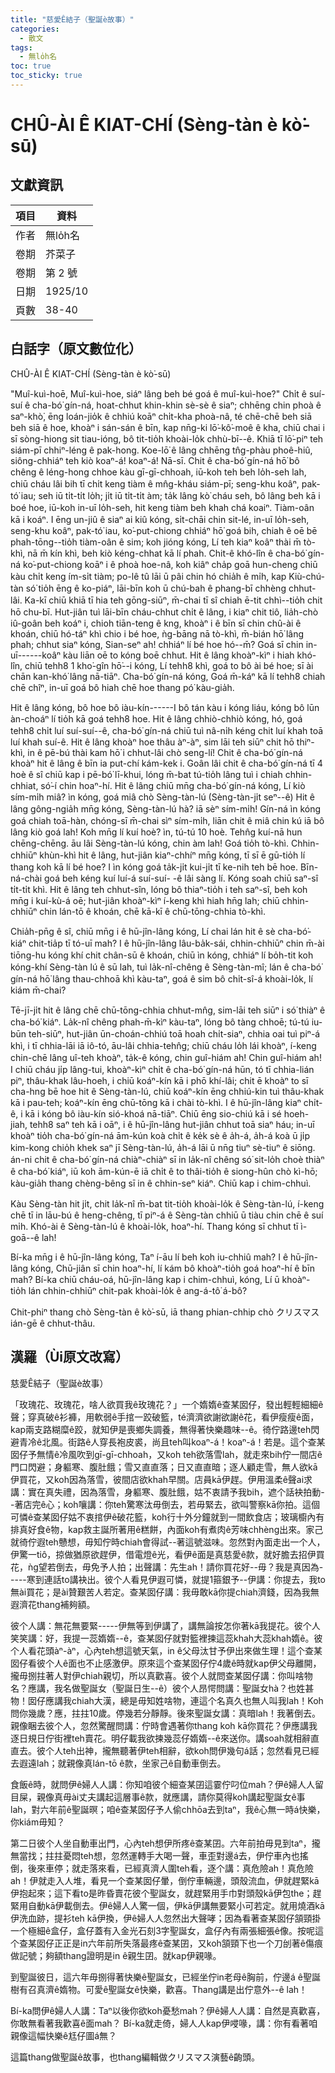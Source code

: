 ```yaml
---
title: "慈愛Ê結子（聖誕è故事）"
categories:
  - 散文
tags:
  - 無lo̍h名
toc: true
toc_sticky: true
---
```


# CHÛ-ÀI Ê KIAT-CHÍ (Sèng-tàn è kò͘-sū)

## 文獻資訊

| 項目 | 資料 |
|---|---|
| 作者 | 無lo̍h名 |
| 卷期 | 芥菜子 |
| 卷期 | 第 2 號 |
| 日期 | 1925/10 |
| 頁數 | 38-40 |

## 白話字（原文數位化）

CHÛ-ÀI Ê KIAT-CHÍ (Sèng-tàn è kò͘-sū)

"Muî-kuì-hoē, Muî-kuì-hoe, siáⁿ lâng beh bé goá ê muî-kuì-hoe?" Chi̍t ê suí-suí ê cha-bó͘ gín-ná, hoat-chhut khin-khin sè-sè ê siaⁿ; chhēng chin phoà ê saⁿ-khò͘, ēng loán-jio̍k ê chhiú koāⁿ chi̍t-kha phoà-nâ, té chē-chē beh siā beh siā ê hoe, khoàⁿ i sán-sán ê bīn, kap nn̄g-ki lō͘-kô͘-moê ê kha, chiū chai i sī sòng-hiong sit tiau-ióng, bô tit-tio̍h khoài-lo̍k chhù-bī--ê. Khiā tī lō͘-piⁿ teh siám-pī chhiⁿ-léng ê pak-hong. Koe-lō͘ ê lâng chhēng tn̂g-phàu phoê-hiû, siông-chhiáⁿ teh kiò koaⁿ-á! koaⁿ-á! Nā-sī. Chit ê cha-bó͘ gín-ná hō͘ bô chêng ê léng-hong chhoe kàu gī-gī-chhoah, iū-koh teh beh lo̍h-seh lah, chiū cháu lâi bih tī chi̍t keng tiàm ê mn̂g-kháu siám-pī; seng-khu koâⁿ, pak-tó͘ iau; seh iū ti̍t-ti̍t lo̍h; ji̍t iū ti̍t-ti̍t àm; ta̍k lâng kò͘ cháu seh, bô lâng beh kā i boé hoe, iū-koh in-uī lo̍h-seh, hit keng tiàm beh khah chá koaiⁿ. Tiàm-oân kā i koáⁿ. I ēng un-jiû ê siaⁿ ai kiû kóng, si̍t-chāi chin sit-lé, in-uī lo̍h-seh, seng-khu koâⁿ, pak-tó͘ iau, ko͘-put-chiong chhiáⁿ hō͘ goá bih, chiah ê oē bē phah-tōng--tio̍h tiàm-oân ê sim; koh jióng kóng, Lí teh kiaⁿ koâⁿ thài m̄ tò-khì, nā m̄ kín khì, beh kiò kéng-chhat kā lí phah. Chit-ê khó-lîn ê cha-bó͘ gín-ná ko͘-put-chiong koāⁿ i ê phoà hoe-nâ, koh kiâⁿ cha̍p goā hun-cheng chiū kàu chi̍t keng ím-si̍t tiàm; po-lê tû lāi ū pâi chin hó chia̍h ê mi̍h, kap Kiù-chú-tàn só͘ tio̍h ēng ê ko-piáⁿ, lāi-bīn koh ū chú-bah ê phang-bī chhèng chhut-lâi. Ka-kī chiū khiā tī hia teh gōng-siūⁿ, m̄-chai tī sî chiah ē-tit chhì--tio̍h chit hō chu-bī. Hut-jiân tuì lāi-bīn cháu-chhut chi̍t ê lâng, i kiaⁿ chit tiô, lia̍h-chò iû-goân beh koáⁿ i, chioh tiān-teng ê kng, khoàⁿ i ê bīn sī chin chû-ài ê khoán, chiū hó-táⁿ khì chio i bé hoe, ǹg-bāng nā tò-khì, m̄-bián hō͘ lâng phah; chhut siaⁿ kóng, Sian-seⁿ ah! chhiáⁿ lí bé hoe hó--m̄? Goá sī chin in-uī------koâⁿ kàu liān oē to kóng boē chhut. Hit ê lâng khoàⁿ-kìⁿ i hiah khó-lîn, chiū tehh8 1 kho͘-gîn hō͘--i kóng, Lí tehh8 khì, goá to bô ài bé hoe; sī ài chān kan-khó͘ lâng nā-tiāⁿ. Cha-bó͘ gín-ná kóng, Goá m̄-káⁿ kā lí tehh8 chiah chē chîⁿ, in-uī goá bô hiah chē hoe thang pó͘ kàu-gia̍h.

Hit ê lâng kóng, bô hoe bô iàu-kín------I bô tán kàu i kóng liáu, kóng bô lūn àn-choáⁿ lí tio̍h kā goá tehh8 hoe. Hit ê lâng chhiò-chhiò kóng, hó, goá tehh8 chi̍t luí suí-suí--ê, cha-bó͘ gín-ná chiū tuì nâ-ni̍h kéng chit luí khah toā luí khah suí-ê. Hit ê lâng khoàⁿ hoe thâu àⁿ-àⁿ, sim lāi teh siūⁿ chit hō thiⁿ-khì, in ê pē-bú thài kam hō͘ i chhut-lâi chò seng-lí! Chit ê cha-bó͘ gín-ná khoàⁿ hit ê lâng ê bīn ia put-chí kám-kek i. Goân lâi chit ê cha-bó͘ gín-ná tī 4 hoè ê sî chiū kap i pē-bó͘ lī-khui, lóng m̄-bat tú-tio̍h lâng tuì i chiah chhin-chhiat, só͘-í chin hoaⁿ-hí. Hit ê lâng chiū mn̄g cha-bó͘ gín-ná kóng, Lí kiò sím-mi̍h miâ? ìn kóng, goá miâ chò Sèng-tàn-lú (Sèng-tàn-ji̍t seⁿ--ê) Hit ê lâng gông-ngia̍h mn̄g kóng, Sèng-tàn-lú hà? iā sèⁿ sím-mi̍h! Gín-ná ìn kóng goá chiah toā-hàn, chóng-sī m̄-chai sìⁿ sím-mi̍h, liān chit ê miâ chin kú iā bô lâng kiò goá lah! Koh mn̄g lí kuí hoè? ìn, tú-tú 10 hoè. Tehn̂g kuí-nā hun chēng-chēng. āu lâi Sèng-tàn-lú kóng, chin àm lah! Goá tio̍h tò-khì. Chhin-chhiūⁿ khùn-khì hit ê lâng, hut-jiân kiaⁿ-chhíⁿ mn̄g kóng, tī sī ē gū-tio̍h lí thang koh kā lí bé hoe? I ìn kóng goá ta̍k-ji̍t kui-ji̍t tī ke-nih teh bē hoe. Bīn-ná-chài goá beh kéng kuí luí-á suí-suí- -ê lâi sàng lí. Kóng soah chiū saⁿ-sî ti̍t-ti̍t khì. Hit ê lâng teh chhut-sîn, lóng bô thiaⁿ-tio̍h i teh saⁿ-sî, beh koh mn̄g i kuí-kù-á oē; hut-jiân khoàⁿ-kìⁿ í-keng khì hiah hn̄g lah; chiū chhin-chhiūⁿ chin lán-tō ê khoán, chē kā-kī ê chū-tōng-chhia tò-khì.

Chia̍h-pn̄g ê sî, chiū mn̄g i ê hū-jîn-lâng kóng, Lí chai lán hit ê sè cha-bó͘-kiáⁿ chit-tia̍p tī tó-uī mah? I ê hū-jîn-lâng lâu-ba̍k-sái, chhin-chhiūⁿ chin m̄-ài tiōng-hu kóng khí chit chân-sū ê khoán, chiū ìn kóng, chhiáⁿ lí bo̍h-tit koh kóng-khí Sèng-tàn lú ê sū lah, tuì la̍k-nî-chêng ê Sèng-tàn-mî; lán ê cha-bó͘ gín-ná hō͘ lâng thau-chhoā khì kàu-taⁿ, goá ê sim bô chi̍t-sî-á khoài-lo̍k, lí kiám m̄-chai?

Tē-jī-ji̍t hit ê lâng chē chū-tōng-chhia chhut-mn̂g, sim-lāi teh siūⁿ i só͘ thiàⁿ ê cha-bó͘ kiáⁿ. La̍k-nî chêng phah-m̄-kìⁿ kàu-taⁿ, lóng bô tàng chhoē; tú-tú iu-būn teh-siūⁿ, hut-jiân ūn-choán-chhiú toā hoah chi̍t-siaⁿ, chhia oai tuì piⁿ-á khì, i tī chhia-lāi iā iô-tó, āu-lâi chhia-tehn̂g; chiū cháu lo̍h lái khoàⁿ, í-keng chin-chē lâng uî-teh khoàⁿ, ta̍k-ê kóng, chin guî-hiám ah! Chin guî-hiám ah! I chiū cháu ji̍p lâng-tui, khoàⁿ-kìⁿ chi̍t ê cha-bó͘ gín-ná hūn, tó tī chhia-lián piⁿ, thâu-khak lâu-hoeh, i chiū koáⁿ-kín kā i phō khí-lâi; chit ē khoàⁿ to sī cha-hng bē hoe hit ê Sèng-tàn-lú, chiū koáⁿ-kín ēng chhiú-kin tuì thâu-khak kā i pau-teh; koáⁿ-kín ēng chū-tōng kā i chài tò-khì. I ê hū-jîn-lâng kiaⁿ chi̍t-ê, i kā i kóng bô iàu-kín sió-khoá nā-tiāⁿ. Chiū ēng sio-chiú kā i sé hoeh-jiah, tehh8 saⁿ teh kā i oāⁿ, i ê hū-jîn-lâng hut-jiân chhut toā siaⁿ háu; in-uī khoàⁿ tio̍h cha-bó͘ gín-ná ām-kún koà chi̍t ê ke̍k sè ê a̍h-á, a̍h-á koà ū ji̍p kim-kong chio̍h khek saⁿ jī Sèng-tàn-lú, a̍h-á lāi ū nn̄g tiuⁿ sè-tiuⁿ ê siōng. án-ni chit ê cha-bó͘ gín-ná chiàⁿ-chiàⁿ sī in la̍k-nî chêng só͘ sit-lo̍h choè thiàⁿ ê cha-bó͘ kiáⁿ, iū koh ām-kún-ē iā chi̍t ê to thâi-tio̍h ê siong-hûn chò kì-hō; kàu-gia̍h thang chèng-bêng sī in ê chhin-seⁿ kiáⁿ. Chiū kap i chim-chhuì.

Kàu Sèng-tàn hit ji̍t, chit la̍k-nî m̄-bat tit-tio̍h khoài-lo̍k ê Sèng-tàn-lú, í-keng chē tī in lāu-bú ê heng-chêng, tī piⁿ-á ê Sèng-tàn chhiū ū tiàu chin chē ê suí mi̍h. Khó-ài ê Sèng-tàn-lú ê khoài-lo̍k, hoaⁿ-hí. Thang kóng sī chhut tī ì-goā--ê lah!

Bí-ka mn̄g i ê hū-jîn-lâng kóng, Taⁿ í-āu lí beh koh iu-chhiû mah? I ê hū-jîn-lâng kóng, Chū-jiân sī chin hoaⁿ-hí, lí kám bô khoàⁿ-tio̍h goá hoaⁿ-hí ê bīn mah? Bí-ka chiū cháu-oá, hū-jîn-lâng kap i chim-chhuì, kóng, Lí ū khoàⁿ-tio̍h lán chhin-chhiūⁿ chit-pak khoài-lo̍k ê ang-á-tô͘ á-bô?

Chit-phiⁿ thang chò Sèng-tàn ê kò͘-sū, iā thang phian-chhip chò クリスマス ián-gē ê chhut-thâu.

## 漢羅（Ùi原文改寫）

慈愛Ê結子（聖誕è故事）

「玫瑰花、玫瑰花，啥人欲買我ê玫瑰花？」一个媠媠ê查某囡仔，發出輕輕細細ê聲；穿真破ê衫褲，用軟弱ê手捾一跤破籃，té濟濟欲謝欲謝ê花，看伊瘦瘦ê面，kap兩支路糊糜ê跤，就知伊是喪鄉失調養，無得著快樂趣味--ê。徛佇路邊teh閃避青冷ê北風。街路ê人穿長袍皮裘，尚且teh叫koaⁿ-á！koaⁿ-á！若是。這个查某囡仔予無情ê冷風吹到gī-gī-chhoah，又koh teh欲落雪lah，就走來bih佇一間店ê門口閃避；身軀寒、腹肚餓；雪又直直落；日又直直暗；逐人顧走雪，無人欲kā伊買花，又koh因為落雪，彼間店欲khah早關。店員kā伊趕。伊用溫柔ê聲ai求講：實在真失禮，因為落雪，身軀寒、腹肚餓，姑不衷請予我bih，遮个話袂拍動--著店完ê心；koh嚷講：你teh驚寒汰毋倒去，若毋緊去，欲叫警察kā你拍。這個可憐ê查某囡仔姑不衷捾伊ê破花籃，koh行十外分鐘就到一間飲食店；玻璃櫥內有排真好食ê物，kap救主誕所著用ê糕餅，內面koh有煮肉ê芳味chhèng出來。家己就徛佇遐teh戇想，毋知佇時chiah會得試--著這號滋味。忽然對內面走出一个人，伊驚一tiô，掠做猶原欲趕伊，借電燈ê光，看伊ê面是真慈愛ê款，就好膽去招伊買花，ǹg望若倒去，毋免予人拍；出聲講：先生ah！請你買花好--毋？我是真因為-----寒到連話to講袂出。彼个人看見伊遐可憐，就提1箍銀予--伊講：你提去，我to無ài買花；是ài贊艱苦人若定。查某囡仔講：我毋敢kā你提chiah濟錢，因為我無遐濟花thang補夠額。

彼个人講：無花無要緊-----伊無等到伊講了，講無論按怎你著kā我提花。彼个人笑笑講：好，我提一蕊媠媠--ê，查某囡仔就對籃裡揀這蕊khah大蕊khah媠ê。彼个人看花頭àⁿ-àⁿ，心內teh想這號天氣，in ê父母汰甘予伊出來做生理！這个查某囡仔看彼个人ê面也不止感激伊。原來這个查某囡仔佇4歲ê時就kap伊父母離開，攏毋捌拄著人對伊chiah親切，所以真歡喜。彼个人就問查某囡仔講：你叫啥物名？應講，我名做聖誕女（聖誕日生--ê）彼个人昂愕問講：聖誕女hà？也姓甚物！囡仔應講我chiah大漢，總是毋知姓啥物，連這个名真久也無人叫我lah！Koh問你幾歲？應，拄拄10歲。停幾若分靜靜。後來聖誕女講：真暗lah！我著倒去。親像睏去彼个人，忽然驚醒問講：佇時會遇著你thang koh kā你買花？伊應講我逐日規日佇街裡teh賣花。明仔載我欲揀幾蕊仔媠媠--ê來送你。講soah就相辭直直去。彼个人teh出神，攏無聽著伊teh相辭，欲koh問伊幾句á話；忽然看見已經去遐遠lah；就親像真lán-tō ê款，坐家己ê自動車倒去。

食飯ê時，就問伊ê婦人人講：你知咱彼个細查某囝這霎佇叼位mah？伊ê婦人人留目屎，親像真毋ài丈夫講起這層事ê款，就應講，請你莫得koh講起聖誕女ê事lah，對六年前ê聖誕暝；咱ê查某囡仔予人偷chhōa去到taⁿ，我ê心無一時á快樂，你kiám毋知？

第二日彼个人坐自動車出門，心內teh想伊所疼ê查某囝。六年前拍毋見到taⁿ，攏無當找；拄拄憂悶teh想，忽然運轉手大喝一聲，車歪對邊á去，伊佇車內也搖倒，後來車停；就走落來看，已經真濟人圍teh看，逐个講：真危險ah！真危險ah！伊就走入人堆，看見一个查某囡仔暈，倒佇車輛邊，頭殼流血，伊就趕緊kā伊抱起來；這下看to是昨昏賣花彼个聖誕女，就趕緊用手巾對頭殼kā伊包the；趕緊用自動kā伊載倒去。伊ê婦人人驚一個，伊kā伊講無要緊小可若定。就用燒酒kā伊洗血跡，提衫teh kā伊換，伊ê婦人人忽然出大聲哮；因為看著查某囡仔頷頸掛一个極細ê盒仔，盒仔蓋有入金光石刻3字聖誕女，盒仔內有兩張細張ê像。按呢這个查某囡仔正正是in六年前所失落最疼ê查某囝，又koh頷頸下也一个刀刣著ê傷痕做記號；夠額thang證明是in ê親生囝。就kap伊親喙。

到聖誕彼日，這六年毋捌得著快樂ê聖誕女，已經坐佇in老母ê胸前，佇邊á ê聖誕樹有召真濟ê媠物。可愛ê聖誕女ê快樂，歡喜。Thang講是出佇意外--ê lah！

Bí-ka問伊ê婦人人講：Taⁿ以後你欲koh憂愁mah？伊ê婦人人講：自然是真歡喜，你敢無看著我歡喜ê面mah？ Bí-ka就走倚，婦人人kap伊唚喙，講：你有看著咱親像這幅快樂ê尪仔圖á無？

這篇thang做聖誕ê故事，也thang編輯做クリスマス演藝ê齣頭。
